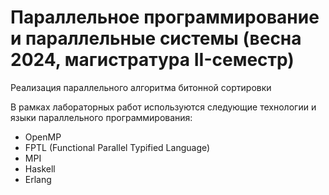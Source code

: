 # Параллельное программирование и параллельные системы (весна 2024, магистратура II-семестр)

Реализация параллельного алгоритма битонной сортировки

В рамках лабораторных работ используются следующие технологии и языки параллельного программирования:

* OpenMP
* FPTL (Functional Parallel Typified Language)
* MPI
* Haskell
* Erlang
